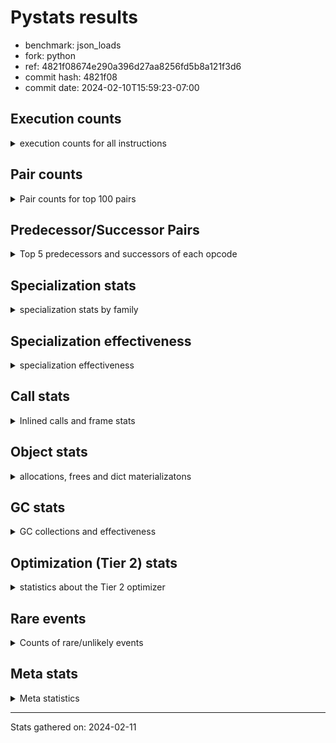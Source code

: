 
# Pystats results

- benchmark: json_loads
- fork: python
- ref: 4821f08674e290a396d27aa8256fd5b8a121f3d6
- commit hash: 4821f08
- commit date: 2024-02-10T15:59:23-07:00

## Execution counts

<details>
<summary> execution counts for all instructions </summary>

|Name | Count | Self | Cumulative | Miss ratio | 
|---|---:|---:|---:|---:|
| LOAD_FAST | 22,099,180 | 22.4% | 22.4% |  |
| POP_JUMP_IF_NOT_NONE | 7,372,800 | 7.5% | 29.9% |  |
| CALL | 6,171,200 | 6.3% | 36.2% |  |
| LOAD_FAST_LOAD_FAST | 4,915,200 | 5.0% | 41.2% |  |
| RESUME_CHECK | 3,706,860 | 3.8% | 44.9% |  |
| RETURN_VALUE | 3,686,480 | 3.7% | 48.7% |  |
| LOAD_CONST | 3,686,480 | 3.7% | 52.4% |  |
| POP_JUMP_IF_FALSE | 3,686,480 | 3.7% | 56.2% |  |
| LOAD_GLOBAL_BUILTIN | 3,686,400 | 3.7% | 59.9% |  |
| LOAD_ATTR_METHOD_NO_DICT | 3,686,340 | 3.7% | 63.7% |  |
| PUSH_NULL | 3,646,380 | 3.7% | 67.4% |  |
| STORE_FAST_STORE_FAST | 2,457,600 | 2.5% | 69.9% |  |
| CALL_METHOD_DESCRIPTOR_FAST | 2,457,560 | 2.5% | 72.4% |  |
| LOAD_ATTR_METHOD_WITH_VALUES | 2,457,560 | 2.5% | 74.9% |  |
| TO_BOOL_BOOL | 2,457,560 | 2.5% | 77.3% |  |
| UNPACK_SEQUENCE_TWO_TUPLE | 2,457,560 | 2.5% | 79.8% |  |
| LOAD_GLOBAL_MODULE | 2,416,560 | 2.5% | 82.3% |  |
| STORE_FAST | 1,250,300 | 1.3% | 83.6% |  |
| POP_TOP | 1,249,360 | 1.3% | 84.8% |  |
| TO_BOOL | 1,229,380 | 1.2% | 86.1% |  |
| NOP | 1,228,880 | 1.2% | 87.3% |  |
| COMPARE_OP_INT | 1,228,840 | 1.2% | 88.6% |  |
| BUILD_TUPLE | 1,228,800 | 1.2% | 89.8% |  |
| CALL_KW | 1,228,800 | 1.2% | 91.1% |  |
| JUMP_FORWARD | 1,228,800 | 1.2% | 92.3% |  |
| POP_JUMP_IF_TRUE | 1,228,800 | 1.2% | 93.6% |  |
| CALL_ISINSTANCE | 1,228,780 | 1.2% | 94.8% |  |
| CALL_LEN | 1,228,780 | 1.2% | 96.1% |  |
| CALL_PY_WITH_DEFAULTS | 1,228,780 | 1.2% | 97.3% |  |
| LOAD_ATTR_INSTANCE_VALUE | 1,228,780 | 1.2% | 98.6% |  |
| LOAD_ATTR_MODULE | 1,187,780 | 1.2% | 99.8% |  |
| ENTER_EXECUTOR | 81,280 | 0.1% | 99.8% |  |
| EXTENDED_ARG | 41,520 | 0.0% | 99.9% |  |
| FOR_ITER_TUPLE | 41,160 | 0.0% | 99.9% |  |
| GET_ITER | 20,560 | 0.0% | 100.0% |  |
| INTERPRETER_EXIT | 20,480 | 0.0% | 100.0% |  |
| RETURN_CONST | 20,480 | 0.0% | 100.0% |  |
| LOAD_ATTR | 1,120 | 0.0% | 100.0% |  |
| LOAD_GLOBAL | 1,080 | 0.0% | 100.0% |  |
| JUMP_BACKWARD | 680 | 0.0% | 100.0% |  |
| FOR_ITER_RANGE | 460 | 0.0% | 100.0% |  |
| LOAD_DEREF | 160 | 0.0% | 100.0% |  |
| RESUME | 100 | 0.0% | 100.0% |  |
| CALL_FUNCTION_EX | 80 | 0.0% | 100.0% |  |
| COMPARE_OP | 80 | 0.0% | 100.0% |  |
| COPY_FREE_VARS | 80 | 0.0% | 100.0% |  |
| FOR_ITER | 80 | 0.0% | 100.0% |  |
| UNPACK_SEQUENCE | 80 | 0.0% | 100.0% |  |
| BINARY_OP_SUBTRACT_FLOAT | 60 | 0.0% | 100.0% |  |
| CALL_BUILTIN_CLASS | 60 | 0.0% | 100.0% |  |
| BINARY_OP | 40 | 0.0% | 100.0% |  |


</details>

## Pair counts

<details>
<summary> Pair counts for top 100 pairs </summary>

|Pair | Count | Self | Cumulative | 
|---|---:|---:|---:|
| LOAD_FAST POP_JUMP_IF_NOT_NONE | 7,372,800 | 7.5% | 7.5% |
| POP_JUMP_IF_NOT_NONE LOAD_FAST | 7,372,800 | 7.5% | 15.0% |
| LOAD_GLOBAL_BUILTIN LOAD_FAST | 2,457,620 | 2.5% | 17.5% |
| LOAD_CONST CALL | 2,457,600 | 2.5% | 20.0% |
| LOAD_FAST_LOAD_FAST CALL | 2,457,600 | 2.5% | 22.5% |
| POP_JUMP_IF_FALSE LOAD_FAST | 2,457,600 | 2.5% | 25.0% |
| TO_BOOL_BOOL POP_JUMP_IF_FALSE | 2,457,560 | 2.5% | 27.5% |
| UNPACK_SEQUENCE_TWO_TUPLE STORE_FAST_STORE_FAST | 2,457,560 | 2.5% | 29.9% |
| CALL LOAD_ATTR_METHOD_NO_DICT | 2,457,520 | 2.5% | 32.4% |
| LOAD_FAST LOAD_GLOBAL_BUILTIN | 2,457,520 | 2.5% | 34.9% |
| LOAD_ATTR_METHOD_NO_DICT CALL_METHOD_DESCRIPTOR_FAST | 2,457,520 | 2.5% | 37.4% |
| PUSH_NULL LOAD_FAST | 2,416,940 | 2.5% | 39.9% |
| RESUME_CHECK LOAD_FAST | 1,249,240 | 1.3% | 41.2% |
| STORE_FAST LOAD_FAST | 1,229,520 | 1.2% | 42.4% |
| LOAD_FAST PUSH_NULL | 1,229,360 | 1.2% | 43.7% |
| LOAD_FAST RETURN_VALUE | 1,228,880 | 1.2% | 44.9% |
| LOAD_FAST LOAD_CONST | 1,228,880 | 1.2% | 46.1% |
| COMPARE_OP_INT POP_JUMP_IF_FALSE | 1,228,840 | 1.2% | 47.4% |
| NOP LOAD_FAST | 1,228,800 | 1.2% | 48.6% |
| PUSH_NULL LOAD_FAST_LOAD_FAST | 1,228,800 | 1.2% | 49.9% |
| RETURN_VALUE POP_TOP | 1,228,800 | 1.2% | 51.1% |
| RETURN_VALUE RETURN_VALUE | 1,228,800 | 1.2% | 52.4% |
| TO_BOOL POP_JUMP_IF_TRUE | 1,228,800 | 1.2% | 53.6% |
| BUILD_TUPLE RETURN_VALUE | 1,228,800 | 1.2% | 54.9% |
| JUMP_FORWARD LOAD_FAST | 1,228,800 | 1.2% | 56.1% |
| LOAD_CONST CALL_KW | 1,228,800 | 1.2% | 57.4% |
| LOAD_FAST TO_BOOL | 1,228,800 | 1.2% | 58.6% |
| LOAD_FAST_LOAD_FAST PUSH_NULL | 1,228,800 | 1.2% | 59.9% |
| LOAD_FAST_LOAD_FAST BUILD_TUPLE | 1,228,800 | 1.2% | 61.1% |
| POP_JUMP_IF_FALSE JUMP_FORWARD | 1,228,800 | 1.2% | 62.4% |
| STORE_FAST_STORE_FAST LOAD_FAST | 1,228,800 | 1.2% | 63.6% |
| STORE_FAST_STORE_FAST LOAD_FAST_LOAD_FAST | 1,228,800 | 1.2% | 64.9% |
| CALL RESUME_CHECK | 1,228,780 | 1.2% | 66.1% |
| CALL_KW RESUME_CHECK | 1,228,780 | 1.2% | 67.4% |
| CALL_METHOD_DESCRIPTOR_FAST LOAD_CONST | 1,228,780 | 1.2% | 68.6% |
| CALL_METHOD_DESCRIPTOR_FAST STORE_FAST | 1,228,780 | 1.2% | 69.9% |
| CALL_PY_WITH_DEFAULTS RESUME_CHECK | 1,228,780 | 1.2% | 71.1% |
| LOAD_ATTR_INSTANCE_VALUE LOAD_FAST_LOAD_FAST | 1,228,780 | 1.2% | 72.3% |
| LOAD_ATTR_METHOD_NO_DICT LOAD_CONST | 1,228,780 | 1.2% | 73.6% |
| LOAD_ATTR_METHOD_WITH_VALUES LOAD_FAST | 1,228,780 | 1.2% | 74.8% |
| LOAD_ATTR_METHOD_WITH_VALUES LOAD_FAST_LOAD_FAST | 1,228,780 | 1.2% | 76.1% |
| RESUME_CHECK NOP | 1,228,780 | 1.2% | 77.3% |
| RETURN_VALUE UNPACK_SEQUENCE_TWO_TUPLE | 1,228,760 | 1.2% | 78.6% |
| CALL TO_BOOL_BOOL | 1,228,760 | 1.2% | 79.8% |
| CALL UNPACK_SEQUENCE_TWO_TUPLE | 1,228,760 | 1.2% | 81.1% |
| LOAD_FAST CALL_LEN | 1,228,760 | 1.2% | 82.3% |
| LOAD_FAST CALL_PY_WITH_DEFAULTS | 1,228,760 | 1.2% | 83.6% |
| LOAD_FAST LOAD_ATTR_INSTANCE_VALUE | 1,228,760 | 1.2% | 84.8% |
| LOAD_FAST LOAD_ATTR_METHOD_NO_DICT | 1,228,760 | 1.2% | 86.1% |
| LOAD_FAST LOAD_ATTR_METHOD_WITH_VALUES | 1,228,760 | 1.2% | 87.3% |
| POP_JUMP_IF_TRUE LOAD_GLOBAL_MODULE | 1,228,760 | 1.2% | 88.6% |
| CALL_ISINSTANCE TO_BOOL_BOOL | 1,228,760 | 1.2% | 89.8% |
| CALL_LEN COMPARE_OP_INT | 1,228,760 | 1.2% | 91.1% |
| LOAD_GLOBAL_BUILTIN CALL_ISINSTANCE | 1,228,760 | 1.2% | 92.3% |
| LOAD_GLOBAL_MODULE LOAD_ATTR_METHOD_WITH_VALUES | 1,228,760 | 1.2% | 93.6% |
| RESUME_CHECK LOAD_GLOBAL_BUILTIN | 1,228,760 | 1.2% | 94.8% |
| LOAD_FAST CALL | 1,188,180 | 1.2% | 96.0% |
| LOAD_ATTR_MODULE PUSH_NULL | 1,187,720 | 1.2% | 97.2% |
| LOAD_GLOBAL_MODULE LOAD_ATTR_MODULE | 1,187,340 | 1.2% | 98.4% |
| POP_TOP LOAD_GLOBAL_MODULE | 1,166,600 | 1.2% | 99.6% |
| POP_TOP ENTER_EXECUTOR | 81,240 | 0.1% | 99.7% |
| ENTER_EXECUTOR CALL | 60,820 | 0.1% | 99.8% |
| EXTENDED_ARG FOR_ITER_TUPLE | 41,140 | 0.0% | 99.8% |
| FOR_ITER_TUPLE STORE_FAST | 20,680 | 0.0% | 99.8% |
| STORE_FAST LOAD_GLOBAL_MODULE | 20,660 | 0.0% | 99.8% |
| CALL POP_TOP | 20,560 | 0.0% | 99.9% |
| LOAD_FAST GET_ITER | 20,560 | 0.0% | 99.9% |
| GET_ITER EXTENDED_ARG | 20,480 | 0.0% | 99.9% |
| RETURN_CONST INTERPRETER_EXIT | 20,480 | 0.0% | 99.9% |
| FOR_ITER_TUPLE RETURN_CONST | 20,480 | 0.0% | 99.9% |
| CACHE RESUME_CHECK | 20,460 | 0.0% | 100.0% |
| ENTER_EXECUTOR EXTENDED_ARG | 20,380 | 0.0% | 100.0% |
| CALL CALL | 6,240 | 0.0% | 100.0% |
| POP_TOP LOAD_GLOBAL | 760 | 0.0% | 100.0% |
| PUSH_NULL CALL | 640 | 0.0% | 100.0% |
| TO_BOOL TO_BOOL | 500 | 0.0% | 100.0% |
| LOAD_GLOBAL LOAD_ATTR | 460 | 0.0% | 100.0% |
| LOAD_GLOBAL LOAD_GLOBAL_MODULE | 460 | 0.0% | 100.0% |
| LOAD_GLOBAL_MODULE LOAD_ATTR | 460 | 0.0% | 100.0% |
| LOAD_ATTR LOAD_ATTR_MODULE | 440 | 0.0% | 100.0% |
| LOAD_ATTR PUSH_NULL | 420 | 0.0% | 100.0% |
| FOR_ITER_RANGE STORE_FAST | 380 | 0.0% | 100.0% |
| POP_TOP EXTENDED_ARG | 340 | 0.0% | 100.0% |
| POP_TOP JUMP_BACKWARD | 340 | 0.0% | 100.0% |
| EXTENDED_ARG JUMP_BACKWARD | 340 | 0.0% | 100.0% |
| JUMP_BACKWARD EXTENDED_ARG | 320 | 0.0% | 100.0% |
| JUMP_BACKWARD FOR_ITER_RANGE | 300 | 0.0% | 100.0% |
| CALL STORE_FAST | 120 | 0.0% | 100.0% |
| LOAD_FAST LOAD_ATTR | 120 | 0.0% | 100.0% |
| NOP LOAD_DEREF | 80 | 0.0% | 100.0% |
| POP_TOP NOP | 80 | 0.0% | 100.0% |
| CALL LOAD_ATTR | 80 | 0.0% | 100.0% |
| CALL LOAD_FAST | 80 | 0.0% | 100.0% |
| CALL_FUNCTION_EX COPY_FREE_VARS | 80 | 0.0% | 100.0% |
| ENTER_EXECUTOR FOR_ITER_RANGE | 80 | 0.0% | 100.0% |
| LOAD_DEREF PUSH_NULL | 80 | 0.0% | 100.0% |
| LOAD_DEREF STORE_FAST | 80 | 0.0% | 100.0% |
| LOAD_FAST CALL_FUNCTION_EX | 80 | 0.0% | 100.0% |
| LOAD_FAST LOAD_GLOBAL | 80 | 0.0% | 100.0% |
| LOAD_GLOBAL LOAD_GLOBAL_BUILTIN | 80 | 0.0% | 100.0% |


</details>

## Predecessor/Successor Pairs

<details>
<summary> Top 5 predecessors and successors of each opcode </summary>

### CACHE

<details>
<summary> Successors and predecessors for CACHE </summary>

|Successors | Count | Percentage | 
|---|---:|---:|
| RESUME_CHECK | 20,460 | 99.9% |
| RESUME | 20 | 0.1% |


</details>

### GET_ITER

<details>
<summary> Successors and predecessors for GET_ITER </summary>

|Predecessors | Count | Percentage | 
|---|---:|---:|
| LOAD_FAST | 20,560 | 100.0% |

|Successors | Count | Percentage | 
|---|---:|---:|
| EXTENDED_ARG | 20,480 | 99.6% |
| FOR_ITER_RANGE | 60 | 0.3% |
| FOR_ITER | 20 | 0.1% |


</details>

### INTERPRETER_EXIT

<details>
<summary> Successors and predecessors for INTERPRETER_EXIT </summary>

|Predecessors | Count | Percentage | 
|---|---:|---:|
| RETURN_CONST | 20,480 | 100.0% |


</details>

### NOP

<details>
<summary> Successors and predecessors for NOP </summary>

|Predecessors | Count | Percentage | 
|---|---:|---:|
| RESUME_CHECK | 1,228,780 | 100.0% |
| POP_TOP | 80 | 0.0% |
| RESUME | 20 | 0.0% |

|Successors | Count | Percentage | 
|---|---:|---:|
| LOAD_FAST | 1,228,800 | 100.0% |
| LOAD_DEREF | 80 | 0.0% |


</details>

### POP_TOP

<details>
<summary> Successors and predecessors for POP_TOP </summary>

|Predecessors | Count | Percentage | 
|---|---:|---:|
| RETURN_VALUE | 1,228,800 | 98.4% |
| CALL | 20,560 | 1.6% |

|Successors | Count | Percentage | 
|---|---:|---:|
| LOAD_GLOBAL_MODULE | 1,166,600 | 93.4% |
| ENTER_EXECUTOR | 81,240 | 6.5% |
| LOAD_GLOBAL | 760 | 0.1% |
| EXTENDED_ARG | 340 | 0.0% |
| JUMP_BACKWARD | 340 | 0.0% |


</details>

### PUSH_NULL

<details>
<summary> Successors and predecessors for PUSH_NULL </summary>

|Predecessors | Count | Percentage | 
|---|---:|---:|
| LOAD_FAST | 1,229,360 | 33.7% |
| LOAD_FAST_LOAD_FAST | 1,228,800 | 33.7% |
| LOAD_ATTR_MODULE | 1,187,720 | 32.6% |
| LOAD_ATTR | 420 | 0.0% |
| LOAD_DEREF | 80 | 0.0% |

|Successors | Count | Percentage | 
|---|---:|---:|
| LOAD_FAST | 2,416,940 | 66.3% |
| LOAD_FAST_LOAD_FAST | 1,228,800 | 33.7% |
| CALL | 640 | 0.0% |


</details>

### RETURN_VALUE

<details>
<summary> Successors and predecessors for RETURN_VALUE </summary>

|Predecessors | Count | Percentage | 
|---|---:|---:|
| LOAD_FAST | 1,228,880 | 33.3% |
| RETURN_VALUE | 1,228,800 | 33.3% |
| BUILD_TUPLE | 1,228,800 | 33.3% |

|Successors | Count | Percentage | 
|---|---:|---:|
| POP_TOP | 1,228,800 | 33.3% |
| RETURN_VALUE | 1,228,800 | 33.3% |
| UNPACK_SEQUENCE_TWO_TUPLE | 1,228,760 | 33.3% |
| LOAD_GLOBAL | 40 | 0.0% |
| UNPACK_SEQUENCE | 40 | 0.0% |


</details>

### TO_BOOL

<details>
<summary> Successors and predecessors for TO_BOOL </summary>

|Predecessors | Count | Percentage | 
|---|---:|---:|
| LOAD_FAST | 1,228,800 | 100.0% |
| TO_BOOL | 500 | 0.0% |
| CALL | 60 | 0.0% |
| CALL_ISINSTANCE | 20 | 0.0% |

|Successors | Count | Percentage | 
|---|---:|---:|
| POP_JUMP_IF_TRUE | 1,228,800 | 100.0% |
| TO_BOOL | 500 | 0.0% |
| POP_JUMP_IF_FALSE | 40 | 0.0% |
| TO_BOOL_BOOL | 40 | 0.0% |


</details>

### BINARY_OP

<details>
<summary> Successors and predecessors for BINARY_OP </summary>

|Predecessors | Count | Percentage | 
|---|---:|---:|
| LOAD_FAST | 40 | 100.0% |

|Successors | Count | Percentage | 
|---|---:|---:|
| STORE_FAST | 20 | 50.0% |
| BINARY_OP_SUBTRACT_FLOAT | 20 | 50.0% |


</details>

### BUILD_TUPLE

<details>
<summary> Successors and predecessors for BUILD_TUPLE </summary>

|Predecessors | Count | Percentage | 
|---|---:|---:|
| LOAD_FAST_LOAD_FAST | 1,228,800 | 100.0% |

|Successors | Count | Percentage | 
|---|---:|---:|
| RETURN_VALUE | 1,228,800 | 100.0% |


</details>

### CALL

<details>
<summary> Successors and predecessors for CALL </summary>

|Predecessors | Count | Percentage | 
|---|---:|---:|
| LOAD_CONST | 2,457,600 | 39.8% |
| LOAD_FAST_LOAD_FAST | 2,457,600 | 39.8% |
| LOAD_FAST | 1,188,180 | 19.3% |
| ENTER_EXECUTOR | 60,820 | 1.0% |
| CALL | 6,240 | 0.1% |

|Successors | Count | Percentage | 
|---|---:|---:|
| LOAD_ATTR_METHOD_NO_DICT | 2,457,520 | 39.8% |
| RESUME_CHECK | 1,228,780 | 19.9% |
| TO_BOOL_BOOL | 1,228,760 | 19.9% |
| UNPACK_SEQUENCE_TWO_TUPLE | 1,228,760 | 19.9% |
| POP_TOP | 20,560 | 0.3% |


</details>

### CALL_FUNCTION_EX

<details>
<summary> Successors and predecessors for CALL_FUNCTION_EX </summary>

|Predecessors | Count | Percentage | 
|---|---:|---:|
| LOAD_FAST | 80 | 100.0% |

|Successors | Count | Percentage | 
|---|---:|---:|
| COPY_FREE_VARS | 80 | 100.0% |


</details>

### CALL_KW

<details>
<summary> Successors and predecessors for CALL_KW </summary>

|Predecessors | Count | Percentage | 
|---|---:|---:|
| LOAD_CONST | 1,228,800 | 100.0% |

|Successors | Count | Percentage | 
|---|---:|---:|
| RESUME_CHECK | 1,228,780 | 100.0% |
| RESUME | 20 | 0.0% |


</details>

### COMPARE_OP

<details>
<summary> Successors and predecessors for COMPARE_OP </summary>

|Predecessors | Count | Percentage | 
|---|---:|---:|
| LOAD_CONST | 40 | 50.0% |
| CALL | 20 | 25.0% |
| CALL_LEN | 20 | 25.0% |

|Successors | Count | Percentage | 
|---|---:|---:|
| POP_JUMP_IF_FALSE | 40 | 50.0% |
| COMPARE_OP_INT | 40 | 50.0% |


</details>

### COPY_FREE_VARS

<details>
<summary> Successors and predecessors for COPY_FREE_VARS </summary>

|Predecessors | Count | Percentage | 
|---|---:|---:|
| CALL_FUNCTION_EX | 80 | 100.0% |

|Successors | Count | Percentage | 
|---|---:|---:|
| RESUME_CHECK | 60 | 75.0% |
| RESUME | 20 | 25.0% |


</details>

### ENTER_EXECUTOR

<details>
<summary> Successors and predecessors for ENTER_EXECUTOR </summary>

|Predecessors | Count | Percentage | 
|---|---:|---:|
| POP_TOP | 81,240 | 100.0% |
| JUMP_BACKWARD | 40 | 0.0% |

|Successors | Count | Percentage | 
|---|---:|---:|
| CALL | 60,820 | 74.8% |
| EXTENDED_ARG | 20,380 | 25.1% |
| FOR_ITER_RANGE | 80 | 0.1% |


</details>

### EXTENDED_ARG

<details>
<summary> Successors and predecessors for EXTENDED_ARG </summary>

|Predecessors | Count | Percentage | 
|---|---:|---:|
| GET_ITER | 20,480 | 49.3% |
| ENTER_EXECUTOR | 20,380 | 49.1% |
| POP_TOP | 340 | 0.8% |
| JUMP_BACKWARD | 320 | 0.8% |

|Successors | Count | Percentage | 
|---|---:|---:|
| FOR_ITER_TUPLE | 41,140 | 99.1% |
| JUMP_BACKWARD | 340 | 0.8% |
| FOR_ITER | 40 | 0.1% |


</details>

### FOR_ITER

<details>
<summary> Successors and predecessors for FOR_ITER </summary>

|Predecessors | Count | Percentage | 
|---|---:|---:|
| EXTENDED_ARG | 40 | 50.0% |
| GET_ITER | 20 | 25.0% |
| JUMP_BACKWARD | 20 | 25.0% |

|Successors | Count | Percentage | 
|---|---:|---:|
| STORE_FAST | 40 | 50.0% |
| FOR_ITER_RANGE | 20 | 25.0% |
| FOR_ITER_TUPLE | 20 | 25.0% |


</details>

### JUMP_BACKWARD

<details>
<summary> Successors and predecessors for JUMP_BACKWARD </summary>

|Predecessors | Count | Percentage | 
|---|---:|---:|
| POP_TOP | 340 | 50.0% |
| EXTENDED_ARG | 340 | 50.0% |

|Successors | Count | Percentage | 
|---|---:|---:|
| EXTENDED_ARG | 320 | 47.1% |
| FOR_ITER_RANGE | 300 | 44.1% |
| ENTER_EXECUTOR | 40 | 5.9% |
| FOR_ITER | 20 | 2.9% |


</details>

### JUMP_FORWARD

<details>
<summary> Successors and predecessors for JUMP_FORWARD </summary>

|Predecessors | Count | Percentage | 
|---|---:|---:|
| POP_JUMP_IF_FALSE | 1,228,800 | 100.0% |

|Successors | Count | Percentage | 
|---|---:|---:|
| LOAD_FAST | 1,228,800 | 100.0% |


</details>

### LOAD_ATTR

<details>
<summary> Successors and predecessors for LOAD_ATTR </summary>

|Predecessors | Count | Percentage | 
|---|---:|---:|
| LOAD_GLOBAL | 460 | 41.1% |
| LOAD_GLOBAL_MODULE | 460 | 41.1% |
| LOAD_FAST | 120 | 10.7% |
| CALL | 80 | 7.1% |

|Successors | Count | Percentage | 
|---|---:|---:|
| LOAD_ATTR_MODULE | 440 | 39.3% |
| PUSH_NULL | 420 | 37.5% |
| LOAD_ATTR_METHOD_NO_DICT | 60 | 5.4% |
| CALL | 40 | 3.6% |
| LOAD_FAST_LOAD_FAST | 40 | 3.6% |


</details>

### LOAD_CONST

<details>
<summary> Successors and predecessors for LOAD_CONST </summary>

|Predecessors | Count | Percentage | 
|---|---:|---:|
| LOAD_FAST | 1,228,880 | 33.3% |
| CALL_METHOD_DESCRIPTOR_FAST | 1,228,780 | 33.3% |
| LOAD_ATTR_METHOD_NO_DICT | 1,228,780 | 33.3% |
| CALL | 20 | 0.0% |
| LOAD_ATTR | 20 | 0.0% |

|Successors | Count | Percentage | 
|---|---:|---:|
| CALL | 2,457,600 | 66.7% |
| CALL_KW | 1,228,800 | 33.3% |
| COMPARE_OP | 40 | 0.0% |
| COMPARE_OP_INT | 40 | 0.0% |


</details>

### LOAD_DEREF

<details>
<summary> Successors and predecessors for LOAD_DEREF </summary>

|Predecessors | Count | Percentage | 
|---|---:|---:|
| NOP | 80 | 50.0% |
| STORE_FAST | 80 | 50.0% |

|Successors | Count | Percentage | 
|---|---:|---:|
| PUSH_NULL | 80 | 50.0% |
| STORE_FAST | 80 | 50.0% |


</details>

### LOAD_FAST

<details>
<summary> Successors and predecessors for LOAD_FAST </summary>

|Predecessors | Count | Percentage | 
|---|---:|---:|
| POP_JUMP_IF_NOT_NONE | 7,372,800 | 33.4% |
| LOAD_GLOBAL_BUILTIN | 2,457,620 | 11.1% |
| POP_JUMP_IF_FALSE | 2,457,600 | 11.1% |
| PUSH_NULL | 2,416,940 | 10.9% |
| RESUME_CHECK | 1,249,240 | 5.7% |

|Successors | Count | Percentage | 
|---|---:|---:|
| POP_JUMP_IF_NOT_NONE | 7,372,800 | 33.4% |
| LOAD_GLOBAL_BUILTIN | 2,457,520 | 11.1% |
| PUSH_NULL | 1,229,360 | 5.6% |
| RETURN_VALUE | 1,228,880 | 5.6% |
| LOAD_CONST | 1,228,880 | 5.6% |


</details>

### LOAD_FAST_LOAD_FAST

<details>
<summary> Successors and predecessors for LOAD_FAST_LOAD_FAST </summary>

|Predecessors | Count | Percentage | 
|---|---:|---:|
| PUSH_NULL | 1,228,800 | 25.0% |
| STORE_FAST_STORE_FAST | 1,228,800 | 25.0% |
| LOAD_ATTR_INSTANCE_VALUE | 1,228,780 | 25.0% |
| LOAD_ATTR_METHOD_WITH_VALUES | 1,228,780 | 25.0% |
| LOAD_ATTR | 40 | 0.0% |

|Successors | Count | Percentage | 
|---|---:|---:|
| CALL | 2,457,600 | 50.0% |
| PUSH_NULL | 1,228,800 | 25.0% |
| BUILD_TUPLE | 1,228,800 | 25.0% |


</details>

### LOAD_GLOBAL

<details>
<summary> Successors and predecessors for LOAD_GLOBAL </summary>

|Predecessors | Count | Percentage | 
|---|---:|---:|
| POP_TOP | 760 | 70.4% |
| LOAD_FAST | 80 | 7.4% |
| RETURN_VALUE | 40 | 3.7% |
| POP_JUMP_IF_FALSE | 40 | 3.7% |
| POP_JUMP_IF_TRUE | 40 | 3.7% |

|Successors | Count | Percentage | 
|---|---:|---:|
| LOAD_ATTR | 460 | 42.6% |
| LOAD_GLOBAL_MODULE | 460 | 42.6% |
| LOAD_GLOBAL_BUILTIN | 80 | 7.4% |
| LOAD_FAST | 60 | 5.6% |
| CALL | 20 | 1.9% |


</details>

### POP_JUMP_IF_FALSE

<details>
<summary> Successors and predecessors for POP_JUMP_IF_FALSE </summary>

|Predecessors | Count | Percentage | 
|---|---:|---:|
| TO_BOOL_BOOL | 2,457,560 | 66.7% |
| COMPARE_OP_INT | 1,228,840 | 33.3% |
| TO_BOOL | 40 | 0.0% |
| COMPARE_OP | 40 | 0.0% |

|Successors | Count | Percentage | 
|---|---:|---:|
| LOAD_FAST | 2,457,600 | 66.7% |
| JUMP_FORWARD | 1,228,800 | 33.3% |
| LOAD_GLOBAL | 40 | 0.0% |
| LOAD_GLOBAL_BUILTIN | 40 | 0.0% |


</details>

### POP_JUMP_IF_NOT_NONE

<details>
<summary> Successors and predecessors for POP_JUMP_IF_NOT_NONE </summary>

|Predecessors | Count | Percentage | 
|---|---:|---:|
| LOAD_FAST | 7,372,800 | 100.0% |

|Successors | Count | Percentage | 
|---|---:|---:|
| LOAD_FAST | 7,372,800 | 100.0% |


</details>

### POP_JUMP_IF_TRUE

<details>
<summary> Successors and predecessors for POP_JUMP_IF_TRUE </summary>

|Predecessors | Count | Percentage | 
|---|---:|---:|
| TO_BOOL | 1,228,800 | 100.0% |

|Successors | Count | Percentage | 
|---|---:|---:|
| LOAD_GLOBAL_MODULE | 1,228,760 | 100.0% |
| LOAD_GLOBAL | 40 | 0.0% |


</details>

### RETURN_CONST

<details>
<summary> Successors and predecessors for RETURN_CONST </summary>

|Predecessors | Count | Percentage | 
|---|---:|---:|
| FOR_ITER_TUPLE | 20,480 | 100.0% |

|Successors | Count | Percentage | 
|---|---:|---:|
| INTERPRETER_EXIT | 20,480 | 100.0% |


</details>

### STORE_FAST

<details>
<summary> Successors and predecessors for STORE_FAST </summary>

|Predecessors | Count | Percentage | 
|---|---:|---:|
| CALL_METHOD_DESCRIPTOR_FAST | 1,228,780 | 98.3% |
| FOR_ITER_TUPLE | 20,680 | 1.7% |
| FOR_ITER_RANGE | 380 | 0.0% |
| CALL | 120 | 0.0% |
| LOAD_DEREF | 80 | 0.0% |

|Successors | Count | Percentage | 
|---|---:|---:|
| LOAD_FAST | 1,229,520 | 98.3% |
| LOAD_GLOBAL_MODULE | 20,660 | 1.7% |
| LOAD_DEREF | 80 | 0.0% |
| LOAD_GLOBAL | 40 | 0.0% |


</details>

### STORE_FAST_STORE_FAST

<details>
<summary> Successors and predecessors for STORE_FAST_STORE_FAST </summary>

|Predecessors | Count | Percentage | 
|---|---:|---:|
| UNPACK_SEQUENCE_TWO_TUPLE | 2,457,560 | 100.0% |
| UNPACK_SEQUENCE | 40 | 0.0% |

|Successors | Count | Percentage | 
|---|---:|---:|
| LOAD_FAST | 1,228,800 | 50.0% |
| LOAD_FAST_LOAD_FAST | 1,228,800 | 50.0% |


</details>

### UNPACK_SEQUENCE

<details>
<summary> Successors and predecessors for UNPACK_SEQUENCE </summary>

|Predecessors | Count | Percentage | 
|---|---:|---:|
| RETURN_VALUE | 40 | 50.0% |
| CALL | 40 | 50.0% |

|Successors | Count | Percentage | 
|---|---:|---:|
| STORE_FAST_STORE_FAST | 40 | 50.0% |
| UNPACK_SEQUENCE_TWO_TUPLE | 40 | 50.0% |


</details>

### RESUME

<details>
<summary> Successors and predecessors for RESUME </summary>

|Predecessors | Count | Percentage | 
|---|---:|---:|
| CALL | 40 | 40.0% |
| CACHE | 20 | 20.0% |
| CALL_KW | 20 | 20.0% |
| COPY_FREE_VARS | 20 | 20.0% |

|Successors | Count | Percentage | 
|---|---:|---:|
| LOAD_FAST | 40 | 40.0% |
| LOAD_GLOBAL | 40 | 40.0% |
| NOP | 20 | 20.0% |


</details>

### BINARY_OP_SUBTRACT_FLOAT

<details>
<summary> Successors and predecessors for BINARY_OP_SUBTRACT_FLOAT </summary>

|Predecessors | Count | Percentage | 
|---|---:|---:|
| LOAD_FAST | 40 | 66.7% |
| BINARY_OP | 20 | 33.3% |

|Successors | Count | Percentage | 
|---|---:|---:|
| STORE_FAST | 60 | 100.0% |


</details>

### CALL_BUILTIN_CLASS

<details>
<summary> Successors and predecessors for CALL_BUILTIN_CLASS </summary>

|Predecessors | Count | Percentage | 
|---|---:|---:|
| LOAD_FAST | 40 | 66.7% |
| CALL | 20 | 33.3% |

|Successors | Count | Percentage | 
|---|---:|---:|
| STORE_FAST | 60 | 100.0% |


</details>

### CALL_ISINSTANCE

<details>
<summary> Successors and predecessors for CALL_ISINSTANCE </summary>

|Predecessors | Count | Percentage | 
|---|---:|---:|
| LOAD_GLOBAL_BUILTIN | 1,228,760 | 100.0% |
| CALL | 20 | 0.0% |

|Successors | Count | Percentage | 
|---|---:|---:|
| TO_BOOL_BOOL | 1,228,760 | 100.0% |
| TO_BOOL | 20 | 0.0% |


</details>

### CALL_LEN

<details>
<summary> Successors and predecessors for CALL_LEN </summary>

|Predecessors | Count | Percentage | 
|---|---:|---:|
| LOAD_FAST | 1,228,760 | 100.0% |
| CALL | 20 | 0.0% |

|Successors | Count | Percentage | 
|---|---:|---:|
| COMPARE_OP_INT | 1,228,760 | 100.0% |
| COMPARE_OP | 20 | 0.0% |


</details>

### CALL_METHOD_DESCRIPTOR_FAST

<details>
<summary> Successors and predecessors for CALL_METHOD_DESCRIPTOR_FAST </summary>

|Predecessors | Count | Percentage | 
|---|---:|---:|
| LOAD_ATTR_METHOD_NO_DICT | 2,457,520 | 100.0% |
| CALL | 40 | 0.0% |

|Successors | Count | Percentage | 
|---|---:|---:|
| LOAD_CONST | 1,228,780 | 50.0% |
| STORE_FAST | 1,228,780 | 50.0% |


</details>

### CALL_PY_WITH_DEFAULTS

<details>
<summary> Successors and predecessors for CALL_PY_WITH_DEFAULTS </summary>

|Predecessors | Count | Percentage | 
|---|---:|---:|
| LOAD_FAST | 1,228,760 | 100.0% |
| CALL | 20 | 0.0% |

|Successors | Count | Percentage | 
|---|---:|---:|
| RESUME_CHECK | 1,228,780 | 100.0% |


</details>

### COMPARE_OP_INT

<details>
<summary> Successors and predecessors for COMPARE_OP_INT </summary>

|Predecessors | Count | Percentage | 
|---|---:|---:|
| CALL_LEN | 1,228,760 | 100.0% |
| COMPARE_OP | 40 | 0.0% |
| LOAD_CONST | 40 | 0.0% |

|Successors | Count | Percentage | 
|---|---:|---:|
| POP_JUMP_IF_FALSE | 1,228,840 | 100.0% |


</details>

### FOR_ITER_RANGE

<details>
<summary> Successors and predecessors for FOR_ITER_RANGE </summary>

|Predecessors | Count | Percentage | 
|---|---:|---:|
| JUMP_BACKWARD | 300 | 65.2% |
| ENTER_EXECUTOR | 80 | 17.4% |
| GET_ITER | 60 | 13.0% |
| FOR_ITER | 20 | 4.3% |

|Successors | Count | Percentage | 
|---|---:|---:|
| STORE_FAST | 380 | 82.6% |
| LOAD_FAST | 80 | 17.4% |


</details>

### FOR_ITER_TUPLE

<details>
<summary> Successors and predecessors for FOR_ITER_TUPLE </summary>

|Predecessors | Count | Percentage | 
|---|---:|---:|
| EXTENDED_ARG | 41,140 | 100.0% |
| FOR_ITER | 20 | 0.0% |

|Successors | Count | Percentage | 
|---|---:|---:|
| STORE_FAST | 20,680 | 50.2% |
| RETURN_CONST | 20,480 | 49.8% |


</details>

### LOAD_ATTR_INSTANCE_VALUE

<details>
<summary> Successors and predecessors for LOAD_ATTR_INSTANCE_VALUE </summary>

|Predecessors | Count | Percentage | 
|---|---:|---:|
| LOAD_FAST | 1,228,760 | 100.0% |
| LOAD_ATTR | 20 | 0.0% |

|Successors | Count | Percentage | 
|---|---:|---:|
| LOAD_FAST_LOAD_FAST | 1,228,780 | 100.0% |


</details>

### LOAD_ATTR_METHOD_NO_DICT

<details>
<summary> Successors and predecessors for LOAD_ATTR_METHOD_NO_DICT </summary>

|Predecessors | Count | Percentage | 
|---|---:|---:|
| CALL | 2,457,520 | 66.7% |
| LOAD_FAST | 1,228,760 | 33.3% |
| LOAD_ATTR | 60 | 0.0% |

|Successors | Count | Percentage | 
|---|---:|---:|
| CALL_METHOD_DESCRIPTOR_FAST | 2,457,520 | 66.7% |
| LOAD_CONST | 1,228,780 | 33.3% |
| CALL | 40 | 0.0% |


</details>

### LOAD_ATTR_METHOD_WITH_VALUES

<details>
<summary> Successors and predecessors for LOAD_ATTR_METHOD_WITH_VALUES </summary>

|Predecessors | Count | Percentage | 
|---|---:|---:|
| LOAD_FAST | 1,228,760 | 50.0% |
| LOAD_GLOBAL_MODULE | 1,228,760 | 50.0% |
| LOAD_ATTR | 40 | 0.0% |

|Successors | Count | Percentage | 
|---|---:|---:|
| LOAD_FAST | 1,228,780 | 50.0% |
| LOAD_FAST_LOAD_FAST | 1,228,780 | 50.0% |


</details>

### LOAD_ATTR_MODULE

<details>
<summary> Successors and predecessors for LOAD_ATTR_MODULE </summary>

|Predecessors | Count | Percentage | 
|---|---:|---:|
| LOAD_GLOBAL_MODULE | 1,187,340 | 100.0% |
| LOAD_ATTR | 440 | 0.0% |

|Successors | Count | Percentage | 
|---|---:|---:|
| PUSH_NULL | 1,187,720 | 100.0% |
| STORE_FAST | 60 | 0.0% |


</details>

### LOAD_GLOBAL_BUILTIN

<details>
<summary> Successors and predecessors for LOAD_GLOBAL_BUILTIN </summary>

|Predecessors | Count | Percentage | 
|---|---:|---:|
| LOAD_FAST | 2,457,520 | 66.7% |
| RESUME_CHECK | 1,228,760 | 33.3% |
| LOAD_GLOBAL | 80 | 0.0% |
| POP_JUMP_IF_FALSE | 40 | 0.0% |

|Successors | Count | Percentage | 
|---|---:|---:|
| LOAD_FAST | 2,457,620 | 66.7% |
| CALL_ISINSTANCE | 1,228,760 | 33.3% |
| CALL | 20 | 0.0% |


</details>

### LOAD_GLOBAL_MODULE

<details>
<summary> Successors and predecessors for LOAD_GLOBAL_MODULE </summary>

|Predecessors | Count | Percentage | 
|---|---:|---:|
| POP_JUMP_IF_TRUE | 1,228,760 | 50.8% |
| POP_TOP | 1,166,600 | 48.3% |
| STORE_FAST | 20,660 | 0.9% |
| LOAD_GLOBAL | 460 | 0.0% |
| RETURN_VALUE | 40 | 0.0% |

|Successors | Count | Percentage | 
|---|---:|---:|
| LOAD_ATTR_METHOD_WITH_VALUES | 1,228,760 | 50.8% |
| LOAD_ATTR_MODULE | 1,187,340 | 49.1% |
| LOAD_ATTR | 460 | 0.0% |


</details>

### RESUME_CHECK

<details>
<summary> Successors and predecessors for RESUME_CHECK </summary>

|Predecessors | Count | Percentage | 
|---|---:|---:|
| CALL | 1,228,780 | 33.1% |
| CALL_KW | 1,228,780 | 33.1% |
| CALL_PY_WITH_DEFAULTS | 1,228,780 | 33.1% |
| CACHE | 20,460 | 0.6% |
| COPY_FREE_VARS | 60 | 0.0% |

|Successors | Count | Percentage | 
|---|---:|---:|
| LOAD_FAST | 1,249,240 | 33.7% |
| NOP | 1,228,780 | 33.1% |
| LOAD_GLOBAL_BUILTIN | 1,228,760 | 33.1% |
| LOAD_GLOBAL | 40 | 0.0% |
| LOAD_GLOBAL_MODULE | 40 | 0.0% |


</details>

### TO_BOOL_BOOL

<details>
<summary> Successors and predecessors for TO_BOOL_BOOL </summary>

|Predecessors | Count | Percentage | 
|---|---:|---:|
| CALL | 1,228,760 | 50.0% |
| CALL_ISINSTANCE | 1,228,760 | 50.0% |
| TO_BOOL | 40 | 0.0% |

|Successors | Count | Percentage | 
|---|---:|---:|
| POP_JUMP_IF_FALSE | 2,457,560 | 100.0% |


</details>

### UNPACK_SEQUENCE_TWO_TUPLE

<details>
<summary> Successors and predecessors for UNPACK_SEQUENCE_TWO_TUPLE </summary>

|Predecessors | Count | Percentage | 
|---|---:|---:|
| RETURN_VALUE | 1,228,760 | 50.0% |
| CALL | 1,228,760 | 50.0% |
| UNPACK_SEQUENCE | 40 | 0.0% |

|Successors | Count | Percentage | 
|---|---:|---:|
| STORE_FAST_STORE_FAST | 2,457,560 | 100.0% |


</details>


</details>

## Specialization stats

<details>
<summary> specialization stats by family </summary>

### BINARY_OP

<details>
<summary> specialization stats for BINARY_OP family </summary>

|Kind | Count | Ratio | 
|---|---:|---:|
|     deferred | 20 | 20.0% |
|          hit | 60 | 60.0% |

| | Count | Ratio | 
|---|---:|---:|
| Success | 20 | 100.0% |
| Failure | 0 | 0.0% |


</details>

### CALL

<details>
<summary> specialization stats for CALL family </summary>

|Kind | Count | Ratio | 
|---|---:|---:|
|     deferred | 6,164,840 | 50.1% |
|          hit | 6,143,960 | 49.9% |

| | Count | Ratio | 
|---|---:|---:|
| Success | 120 | 1.9% |
| Failure | 6,240 | 98.1% |

|Failure kind | Count | Ratio | 
|---|---:|---:|
| code complex parameters | 4,000 | 64.1% |
| cmethod | 1,000 | 16.0% |
| other | 680 | 10.9% |
| meth descr varargs | 500 | 8.0% |
| cfunc noargs | 60 | 1.0% |


</details>

### COMPARE_OP

<details>
<summary> specialization stats for COMPARE_OP family </summary>

|Kind | Count | Ratio | 
|---|---:|---:|
|     deferred | 40 | 0.0% |
|          hit | 1,228,840 | 100.0% |

| | Count | Ratio | 
|---|---:|---:|
| Success | 40 | 100.0% |
| Failure | 0 | 0.0% |


</details>

### FOR_ITER

<details>
<summary> specialization stats for FOR_ITER family </summary>

|Kind | Count | Ratio | 
|---|---:|---:|
|     deferred | 40 | 0.1% |
|          hit | 41,620 | 99.8% |

| | Count | Ratio | 
|---|---:|---:|
| Success | 40 | 100.0% |
| Failure | 0 | 0.0% |


</details>

### LOAD_ATTR

<details>
<summary> specialization stats for LOAD_ATTR family </summary>

|Kind | Count | Ratio | 
|---|---:|---:|
|     deferred | 560 | 0.0% |
|          hit | 8,560,460 | 100.0% |

| | Count | Ratio | 
|---|---:|---:|
| Success | 560 | 100.0% |
| Failure | 0 | 0.0% |


</details>

### LOAD_GLOBAL

<details>
<summary> specialization stats for LOAD_GLOBAL family </summary>

|Kind | Count | Ratio | 
|---|---:|---:|
|     deferred | 540 | 0.0% |
|          hit | 6,102,960 | 100.0% |

| | Count | Ratio | 
|---|---:|---:|
| Success | 540 | 100.0% |
| Failure | 0 | 0.0% |


</details>

### POP_JUMP_IF_FALSE

<details>
<summary> specialization stats for POP_JUMP_IF_FALSE family </summary>


</details>

### POP_JUMP_IF_NOT_NONE

<details>
<summary> specialization stats for POP_JUMP_IF_NOT_NONE family </summary>


</details>

### POP_JUMP_IF_TRUE

<details>
<summary> specialization stats for POP_JUMP_IF_TRUE family </summary>


</details>

### TO_BOOL

<details>
<summary> specialization stats for TO_BOOL family </summary>

|Kind | Count | Ratio | 
|---|---:|---:|
|     deferred | 1,228,840 | 33.3% |
|          hit | 2,457,560 | 66.7% |

| | Count | Ratio | 
|---|---:|---:|
| Success | 40 | 7.4% |
| Failure | 500 | 92.6% |

|Failure kind | Count | Ratio | 
|---|---:|---:|
| dict | 500 | 100.0% |


</details>

### UNPACK_SEQUENCE

<details>
<summary> specialization stats for UNPACK_SEQUENCE family </summary>

|Kind | Count | Ratio | 
|---|---:|---:|
|     deferred | 40 | 0.0% |
|          hit | 2,457,560 | 100.0% |

| | Count | Ratio | 
|---|---:|---:|
| Success | 40 | 100.0% |
| Failure | 0 | 0.0% |


</details>


</details>

## Specialization effectiveness

<details>
<summary> specialization effectiveness </summary>

|Instructions | Count | Ratio | 
|---|---:|---:|
| Basic | 48,091,680 | 48.8% |
| Not specialized | 19,691,140 | 20.0% |
| Specialized hits | 30,699,880 | 31.2% |
| Specialized misses | 0 | 0.0% |

### Deferred by instruction

<details>
<summary> deferred by instruction </summary>

|Name | Count | Ratio | 
|---|---:|---:|
| CALL | 6,164,840 | 83.4% |
| TO_BOOL | 1,228,840 | 16.6% |
| LOAD_ATTR | 560 | 0.0% |
| LOAD_GLOBAL | 540 | 0.0% |
| COMPARE_OP | 40 | 0.0% |
| FOR_ITER | 40 | 0.0% |
| UNPACK_SEQUENCE | 40 | 0.0% |
| BINARY_OP | 20 | 0.0% |
| BINARY_SLICE | 0 | 0.0% |
| STORE_SLICE | 0 | 0.0% |


</details>

### Misses by instruction

<details>
<summary> misses by instruction </summary>


</details>


</details>

## Call stats

<details>
<summary> Inlined calls and frame stats </summary>

| | Count | Ratio | 
|---|---:|---:|
| Calls to PyEval_EvalDefault | 20,480 | 0.6% |
| Calls to Python functions inlined | 3,686,480 | 99.4% |
| Calls via PyEval_EvalFrame (total) | 20,480 | 0.6% |
| Calls via PyEval_EvalFrame (vector) | 20,480 | 0.6% |
| Calls via PyEval_EvalFrame (generator) | 0 | 0.0% |
| Calls via PyEval_EvalFrame (legacy) | 0 | 0.0% |
| Calls via PyEval_EvalFrame (function vectorcall) | 20,480 | 0.6% |
| Calls via PyEval_EvalFrame (build class) | 0 | 0.0% |
| Calls via PyEval_EvalFrame (slot) | 0 | 0.0% |
| Calls via PyEval_EvalFrame (function ex) | 80 | 0.0% |
| Calls via PyEval_EvalFrame (api) | 0 | 0.0% |
| Calls via PyEval_EvalFrame (method) | 0 | 0.0% |
| Frame objects created | 0 | 0.0% |
| Frames pushed | 1,228,780 | 33.1% |


</details>

## Object stats

<details>
<summary> allocations, frees and dict materializatons </summary>

| | Count | Ratio | 
|---|---:|---:|
| Allocations from freelist | 13,107,360 | 8.5% |
| Frees to freelist | 13,107,300 |  |
| Allocations | 141,332,740 | 91.5% |
| Allocations to 512 bytes | 138,875,140 | 89.9% |
| Allocations to 4 kbytes | 2,457,600 | 1.6% |
| Allocations over 4 kbytes | 0 | 0.0% |
| Frees | 145,428,680 |  |
| New values | 0 |  |
| Interpreter increfs | 47,349,660 | 17.3% |
| Interpreter decrefs | 53,125,980 | 12.8% |
| Increfs | 226,120,920 | 82.7% |
| Decrefs | 362,496,586 | 87.2% |
| Materialize dict (on request) | 0 |  |
| Materialize dict (new key) | 0 |  |
| Materialize dict (too big) | 0 |  |
| Materialize dict (str subclass) | 0 |  |
| Dematerialize dict | 0 |  |
| Method cache hits | 580 |  |
| Method cache misses | 100 |  |
| Method cache collisions | 76 |  |
| Method cache dunder hits | 0 |  |
| Method cache dunder misses | 0 |  |


</details>

## GC stats

<details>
<summary> GC collections and effectiveness </summary>

|Generation | Collections | Objects collected | Object visits | 
|---:|---:|---:|---:|
| 0 | 0 | 0 | 0 |
| 1 | 0 | 0 | 0 |
| 2 | 0 | 0 | 0 |


</details>

## Optimization (Tier 2) stats

<details>
<summary> statistics about the Tier 2 optimizer </summary>

| | Count | Ratio | 
|---|---:|---:|
| Optimization attempts | 40 |  |
| Traces created | 40 | 100.0% |
| Trace stack overflow | 0 | 0.0% |
| Trace stack underflow | 0 | 0.0% |
| Trace too long | 0 | 0.0% |
| Trace too short | 0 | 0.0% |
| Inner loop found | 0 | 0.0% |
| Recursive call | 0 | 0.0% |
| Low confidence | 0 | 0.0% |
| Traces executed | 81,280 |  |
| Uops executed | 669,860 | 8.24 |

### Trace length histogram

<details>
<summary> trace length histogram </summary>

|Range | Count | Ratio | 
|---|---:|---:|
| <= 1 | 0 | 0.0% |
| <= 2 | 0 | 0.0% |
| <= 4 | 0 | 0.0% |
| <= 8 | 0 | 0.0% |
| <= 16 | 0 | 0.0% |
| <= 32 | 40 | 100.0% |


</details>

### Optimized trace length histogram

<details>
<summary> optimized trace length histogram </summary>

|Range | Count | Ratio | 
|---|---:|---:|
| <= 1 | 0 | 0.0% |
| <= 2 | 0 | 0.0% |
| <= 4 | 0 | 0.0% |
| <= 8 | 0 | 0.0% |
| <= 16 | 40 | 100.0% |


</details>

### Trace run length histogram

<details>
<summary> trace run length histogram </summary>

|Range | Count | Ratio | 
|---|---:|---:|
| <= 1 | 0 | 0.0% |
| <= 2 | 20,380 | 25.1% |
| <= 4 | 80 | 0.1% |
| <= 8 | 0 | 0.0% |
| <= 16 | 60,820 | 74.8% |


</details>

### Uop execution stats

<details>
<summary> uop execution stats </summary>

|Name | Count | Self | Cumulative | Miss ratio | 
|---|---:|---:|---:|---:|
| _GUARD_NOT_EXHAUSTED_TUPLE | 61,120 | 9.1% | 9.1% | 33.3% |
| _ITER_CHECK_TUPLE | 61,120 | 9.1% | 18.2% |  |
| _EXIT_TRACE | 60,820 | 9.1% | 27.3% | 100.0% |
| PUSH_NULL | 60,820 | 9.1% | 36.4% |  |
| LOAD_FAST | 60,820 | 9.1% | 45.5% |  |
| STORE_FAST | 60,820 | 9.1% | 54.6% |  |
| _CHECK_ATTR_MODULE | 40,740 | 6.1% | 60.6% |  |
| _LOAD_ATTR_MODULE | 40,740 | 6.1% | 66.7% |  |
| _ITER_NEXT_TUPLE | 40,740 | 6.1% | 72.8% |  |
| _LOAD_CONST_INLINE | 40,740 | 6.1% | 78.9% |  |
| _CHECK_GLOBALS | 40,740 | 6.1% | 85.0% |  |
| _GUARD_NOT_EXHAUSTED_RANGE | 20,160 | 3.0% | 88.0% | 0.4% |
| _SET_IP | 20,160 | 3.0% | 91.0% |  |
| _ITER_CHECK_RANGE | 20,160 | 3.0% | 94.0% |  |
| _ITER_NEXT_RANGE | 20,080 | 3.0% | 97.0% |  |
| _CHECK_VALIDITY | 20,080 | 3.0% | 100.0% |  |


</details>

### Unsupported opcodes

<details>
<summary> unsupported opcodes </summary>

|Opcode | Count | 
|---|---:|
| CALL | 40 |


</details>


</details>

## Rare events

<details>
<summary> Counts of rare/unlikely events </summary>

|Event | Count | 
|---|---:|
| set_class | 0 |
| set_bases | 0 |
| set_eval_frame_func | 0 |
| builtin_dict | 0 |
| func_modification | 0 |


</details>

## Meta stats

<details>
<summary> Meta statistics </summary>

| | Count | 
|---|---:|
| Number of data files | 20 |


</details>

---
Stats gathered on: 2024-02-11
